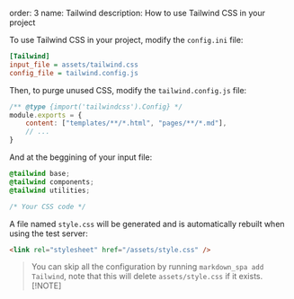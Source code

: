 order: 3
name: Tailwind
description: How to use Tailwind CSS in your project

To use Tailwind CSS in your project, modify the `config.ini` file:
```ini
[Tailwind]
input_file = assets/tailwind.css
config_file = tailwind.config.js
```

Then, to purge unused CSS, modify the `tailwind.config.js` file:
```js
/** @type {import('tailwindcss').Config} */
module.exports = {
    content: ["templates/**/*.html", "pages/**/*.md"],
    // ...
}
```

And at the beggining of your input file:
```css
@tailwind base;
@tailwind components;
@tailwind utilities;

/* Your CSS code */
```

A file named `style.css` will be generated and is automatically rebuilt when using the test server:
```html
<link rel="stylesheet" href="/assets/style.css" />
```

> You can skip all the configuration by running `markdown_spa add Tailwind`, note that this will delete `assets/style.css` if it exists.
> [!NOTE]
